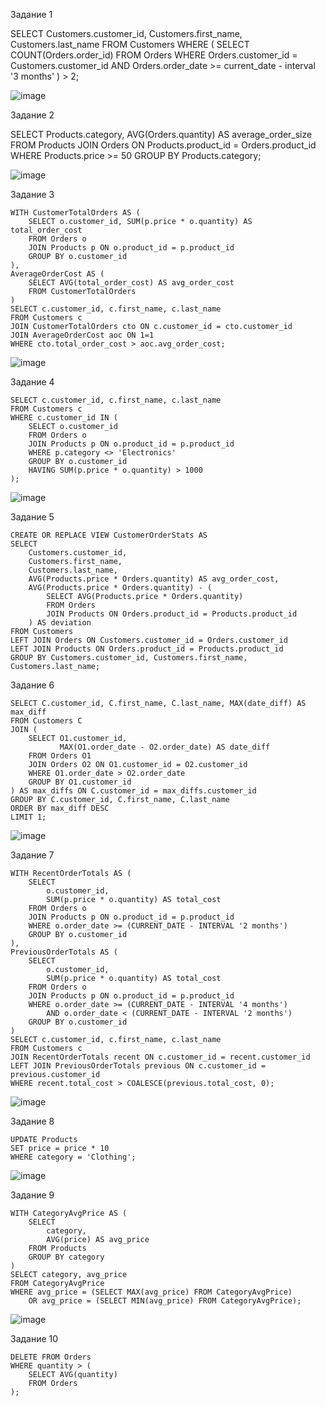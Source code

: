 Задание 1 

SELECT
    Customers.customer_id,
    Customers.first_name,
    Customers.last_name
FROM Customers
WHERE (
    SELECT COUNT(Orders.order_id)
    FROM Orders
    WHERE Orders.customer_id = Customers.customer_id
    AND Orders.order_date >= current_date - interval '3 months'
) > 2;

![image](https://github.com/xisqzz/db_practice/assets/144116612/20a5d2a9-ae4a-4aee-8e75-3dba1292261d)

Задание 2 

SELECT Products.category, AVG(Orders.quantity) AS average_order_size
FROM Products
JOIN Orders ON Products.product_id = Orders.product_id
WHERE Products.price >= 50
GROUP BY Products.category;

![image](https://github.com/xisqzz/db_practice/assets/144116612/afe1c7be-ea41-41f1-9bce-5a48d7b4486d)

Задание 3 
```
WITH CustomerTotalOrders AS (
    SELECT o.customer_id, SUM(p.price * o.quantity) AS total_order_cost
    FROM Orders o
    JOIN Products p ON o.product_id = p.product_id
    GROUP BY o.customer_id
),
AverageOrderCost AS (
    SELECT AVG(total_order_cost) AS avg_order_cost
    FROM CustomerTotalOrders
)
SELECT c.customer_id, c.first_name, c.last_name
FROM Customers c
JOIN CustomerTotalOrders cto ON c.customer_id = cto.customer_id
JOIN AverageOrderCost aoc ON 1=1
WHERE cto.total_order_cost > aoc.avg_order_cost;

```

![image](https://github.com/xisqzz/db_practice/assets/144116612/aecadfe8-334c-4c50-9774-f1499090749c)

Задание 4 

```
SELECT c.customer_id, c.first_name, c.last_name
FROM Customers c
WHERE c.customer_id IN (
    SELECT o.customer_id
    FROM Orders o
    JOIN Products p ON o.product_id = p.product_id
    WHERE p.category <> 'Electronics'
    GROUP BY o.customer_id
    HAVING SUM(p.price * o.quantity) > 1000
);
```
![image](https://github.com/xisqzz/db_practice/assets/144116612/c462e873-fdb9-4dcd-8484-f44c473e3a00)

Задание 5

```
CREATE OR REPLACE VIEW CustomerOrderStats AS
SELECT
    Customers.customer_id,
    Customers.first_name,
    Customers.last_name,
    AVG(Products.price * Orders.quantity) AS avg_order_cost,
    AVG(Products.price * Orders.quantity) - (
        SELECT AVG(Products.price * Orders.quantity)
        FROM Orders
        JOIN Products ON Orders.product_id = Products.product_id
    ) AS deviation
FROM Customers
LEFT JOIN Orders ON Customers.customer_id = Orders.customer_id
LEFT JOIN Products ON Orders.product_id = Products.product_id
GROUP BY Customers.customer_id, Customers.first_name, Customers.last_name;
```
Задание 6 
```
SELECT C.customer_id, C.first_name, C.last_name, MAX(date_diff) AS max_diff
FROM Customers C
JOIN (
    SELECT O1.customer_id, 
           MAX(O1.order_date - O2.order_date) AS date_diff
    FROM Orders O1
    JOIN Orders O2 ON O1.customer_id = O2.customer_id
    WHERE O1.order_date > O2.order_date
    GROUP BY O1.customer_id
) AS max_diffs ON C.customer_id = max_diffs.customer_id
GROUP BY C.customer_id, C.first_name, C.last_name
ORDER BY max_diff DESC
LIMIT 1;
```
![image](https://github.com/xisqzz/db_practice/assets/144116612/a2a56123-b94c-4a49-b9ac-6a86d77f3662)

Задание 7
```
WITH RecentOrderTotals AS (
    SELECT
        o.customer_id,
        SUM(p.price * o.quantity) AS total_cost
    FROM Orders o
    JOIN Products p ON o.product_id = p.product_id
    WHERE o.order_date >= (CURRENT_DATE - INTERVAL '2 months')
    GROUP BY o.customer_id
),
PreviousOrderTotals AS (
    SELECT
        o.customer_id,
        SUM(p.price * o.quantity) AS total_cost
    FROM Orders o
    JOIN Products p ON o.product_id = p.product_id
    WHERE o.order_date >= (CURRENT_DATE - INTERVAL '4 months')
        AND o.order_date < (CURRENT_DATE - INTERVAL '2 months')
    GROUP BY o.customer_id
)
SELECT c.customer_id, c.first_name, c.last_name
FROM Customers c
JOIN RecentOrderTotals recent ON c.customer_id = recent.customer_id
LEFT JOIN PreviousOrderTotals previous ON c.customer_id = previous.customer_id
WHERE recent.total_cost > COALESCE(previous.total_cost, 0);
```
![image](https://github.com/xisqzz/db_practice/assets/144116612/4c86e153-f102-442f-9d68-84a5fbfbd175)

Задание 8 
```
UPDATE Products
SET price = price * 10
WHERE category = 'Clothing';
```
![image](https://github.com/xisqzz/db_practice/assets/144116612/82770b22-968e-4f99-ac66-0da929ee6f89)

Задание 9 
```
WITH CategoryAvgPrice AS (
    SELECT
        category,
        AVG(price) AS avg_price
    FROM Products
    GROUP BY category
)
SELECT category, avg_price
FROM CategoryAvgPrice
WHERE avg_price = (SELECT MAX(avg_price) FROM CategoryAvgPrice)
    OR avg_price = (SELECT MIN(avg_price) FROM CategoryAvgPrice);
```
![image](https://github.com/xisqzz/db_practice/assets/144116612/badf15ff-e639-4f87-8753-3258b6507485)

Задание 10 
```
DELETE FROM Orders
WHERE quantity > (
    SELECT AVG(quantity)
    FROM Orders
);

```
